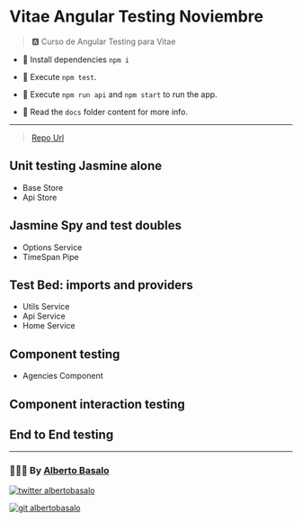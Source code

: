 # Vitae Angular Testing Noviembre

> 🅰️ Curso de Angular Testing para Vitae

- 🚚 Install dependencies `npm i`

- 🧪 Execute `npm test`.

- 🚀 Execute `npm run api` and `npm start` to run the app.

- 📕 Read the `docs` folder content for more info.

---

> [Repo Url](https://github.com/classroomLabs/vitae-angular_testing-noviembre)

## Unit testing Jasmine alone

- Base Store
- Api Store

## Jasmine Spy and test doubles

- Options Service
- TimeSpan Pipe

## Test Bed: imports and providers

- Utils Service
- Api Service
- Home Service

## Component testing

- Agencies Component

## Component interaction testing

## End to End testing

---

<footer>
  <h3>🧑🏼‍💻 By <a href="https://albertobasalo.dev" target="blank">Alberto Basalo</a> </h3>
  <p>
    <a href="https://twitter.com/albertobasalo" target="blank">
      <img src="https://img.shields.io/twitter/follow/albertobasalo?logo=twitter&style=for-the-badge" alt="twitter albertobasalo" />
    </a>
  </p>
  <p>
    <a href="https://github.com/albertobasalo" target="blank">
      <img 
        src="https://img.shields.io/github/followers/albertobasalo?logo=github&label=profile albertobasalo&style=for-the-badge" alt="git albertobasalo" />
    </a>
  </p>
</footer>
